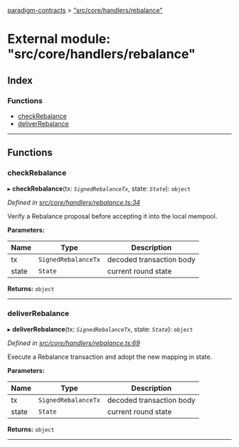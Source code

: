 [paradigm-contracts](../README.md) > ["src/core/handlers/rebalance"](../modules/_src_core_handlers_rebalance_.md)

# External module: "src/core/handlers/rebalance"

## Index

### Functions

* [checkRebalance](_src_core_handlers_rebalance_.md#checkrebalance)
* [deliverRebalance](_src_core_handlers_rebalance_.md#deliverrebalance)

---

## Functions

<a id="checkrebalance"></a>

###  checkRebalance

▸ **checkRebalance**(tx: *`SignedRebalanceTx`*, state: *`State`*): `object`

*Defined in [src/core/handlers/rebalance.ts:34](https://github.com/paradigmfoundation/paradigmcore/blob/673c168/src/core/handlers/rebalance.ts#L34)*

Verify a Rebalance proposal before accepting it into the local mempool.

**Parameters:**

| Name | Type | Description |
| ------ | ------ | ------ |
| tx | `SignedRebalanceTx` |  decoded transaction body |
| state | `State` |  current round state |

**Returns:** `object`

___
<a id="deliverrebalance"></a>

###  deliverRebalance

▸ **deliverRebalance**(tx: *`SignedRebalanceTx`*, state: *`State`*): `object`

*Defined in [src/core/handlers/rebalance.ts:69](https://github.com/paradigmfoundation/paradigmcore/blob/673c168/src/core/handlers/rebalance.ts#L69)*

Execute a Rebalance transaction and adopt the new mapping in state.

**Parameters:**

| Name | Type | Description |
| ------ | ------ | ------ |
| tx | `SignedRebalanceTx` |  decoded transaction body |
| state | `State` |  current round state |

**Returns:** `object`

___

